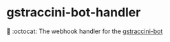 # gstraccini-bot-handler
🤖 :octocat: The webhook handler for the [gstraccini-bot](https://github.com/guibranco/gstraccini-bot)
